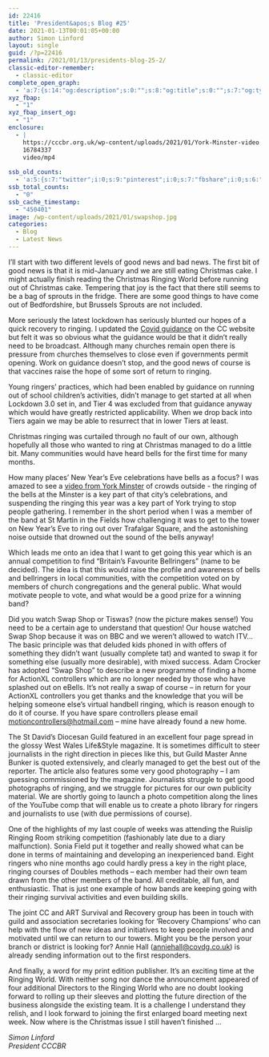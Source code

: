 ```yaml
---
id: 22416
title: 'President&apos;s Blog #25'
date: 2021-01-13T00:01:05+00:00
author: Simon Linford
layout: single
guid: /?p=22416
permalink: /2021/01/13/presidents-blog-25-2/
classic-editor-remember:
  - classic-editor
complete_open_graph:
  - 'a:7:{s:14:"og:description";s:0:"";s:8:"og:title";s:0:"";s:7:"og:type";s:0:"";s:12:"twitter:card";s:7:"summary";s:15:"twitter:creator";s:0:"";s:19:"twitter:description";s:0:"";s:8:"og:image";s:5:"22418";}'
xyz_fbap:
  - "1"
xyz_fbap_insert_og:
  - "1"
enclosure:
  - |
    https://cccbr.org.uk/wp-content/uploads/2021/01/York-Minster-video.mp4
    16784337
    video/mp4
    
ssb_old_counts:
  - 'a:5:{s:7:"twitter";i:0;s:9:"pinterest";i:0;s:7:"fbshare";i:0;s:6:"reddit";i:0;s:6:"tumblr";N;}'
ssb_total_counts:
  - "0"
ssb_cache_timestamp:
  - "450401"
image: /wp-content/uploads/2021/01/swapshop.jpg
categories:
  - Blog
  - Latest News
---
```

I’ll start with two different levels of good news and bad news. The first bit of good news is that it is mid-January and we are still eating Christmas cake. I might actually finish reading the Christmas Ringing World before running out of Christmas cake. Tempering that joy is the fact that there still seems to be a bag of sprouts in the fridge. There are some good things to have come out of Bedfordshire, but Brussels Sprouts are not included.

More seriously the latest lockdown has seriously blunted our hopes of a quick recovery to ringing. I updated the <a href="/coronavirus/" target="_blank" rel="noopener">Covid guidance</a> on the CC website but felt it was so obvious what the guidance would be that it didn’t really need to be broadcast. Although many churches remain open there is pressure from churches themselves to close even if governments permit opening. Work on guidance doesn’t stop, and the good news of course is that vaccines raise the hope of some sort of return to ringing.

Young ringers’ practices, which had been enabled by guidance on running out of school children’s activities, didn’t manage to get started at all when Lockdown 3.0 set in, and Tier 4 was excluded from that guidance anyway which would have greatly restricted applicability. When we drop back into Tiers again we may be able to resurrect that in lower Tiers at least.

Christmas ringing was curtailed through no fault of our own, although hopefully all those who wanted to ring at Christmas managed to do a little bit. Many communities would have heard bells for the first time for many months.

How many places’ New Year’s Eve celebrations have bells as a focus? I was amazed to see a <a href="https://cccbr.org.uk/wp-content/uploads/2021/01/York-Minster-video.mp4" target="_blank" rel="noopener">video from York Minster</a> of crowds outside - the ringing of the bells at the Minster is a key part of that city’s celebrations, and suspending the ringing this year was a key part of York trying to stop people gathering. I remember in the short period when I was a member of the band at St Martin in the Fields how challenging it was to get to the tower on New Year’s Eve to ring out over Trafalgar Square, and the astonishing noise outside that drowned out the sound of the bells anyway!

Which leads me onto an idea that I want to get going this year which is an annual competition to find “Britain’s Favourite Bellringers” (name to be decided). The idea is that this would raise the profile and awareness of bells and bellringers in local communities, with the competition voted on by members of church congregations and the general public. What would motivate people to vote, and what would be a good prize for a winning band?

Did you watch Swap Shop or Tiswas? (now the picture makes sense!) You need to be a certain age to understand that question! Our house watched Swap Shop because it was on BBC and we weren’t allowed to watch ITV&#8230; The basic principle was that deluded kids phoned in with offers of something they didn’t want (usually complete tat) and wanted to swap it for something else (usually more desirable), with mixed success. Adam Crocker has adopted “Swap Shop” to describe a new programme of finding a home for ActionXL controllers which are no longer needed by those who have splashed out on eBells. It’s not really a swap of course – in return for your ActionXL controllers you get thanks and the knowledge that you will be helping someone else’s virtual handbell ringing, which is reason enough to do it of course. If you have spare controllers please email <motioncontrollers@hotmail.com> – mine have already found a new home.

The St David’s Diocesan Guild featured in an excellent four page spread in the glossy West Wales Life&Style magazine. It is sometimes difficult to steer journalists in the right direction in pieces like this, but Guild Master Anne Bunker is quoted extensively, and clearly managed to get the best out of the reporter. The article also features some very good photography – I am guessing commissioned by the magazine. Journalists struggle to get good photographs of ringing, and we struggle for pictures for our own publicity material. We are shortly going to launch a photo competition along the lines of the YouTube comp that will enable us to create a photo library for ringers and journalists to use (with due permissions of course).

One of the highlights of my last couple of weeks was attending the Ruislip Ringing Room striking competition (fashionably late due to a diary malfunction). Sonia Field put it together and really showed what can be done in terms of maintaining and developing an inexperienced band. Eight ringers who nine months ago could hardly press a key in the right place, ringing courses of Doubles methods – each member had their own team drawn from the other members of the band. All creditable, all fun, and enthusiastic. That is just one example of how bands are keeping going with their ringing survival activities and even building skills.

The joint CC and ART Survival and Recovery group has been in touch with guild and association secretaries looking for ‘Recovery Champions’ who can help with the flow of new ideas and initiatives to keep people involved and motivated until we can return to our towers. Might you be the person your branch or district is looking for? Annie Hall (<anniehall@covdg.co.uk>) is already sending information out to the first responders.

And finally, a word for my print edition publisher. It’s an exciting time at the Ringing World. With neither song nor dance the announcement appeared of four additional Directors to the Ringing World who are no doubt looking forward to rolling up their sleeves and plotting the future direction of the business alongside the existing team. It is a challenge I understand they relish, and I look forward to joining the first enlarged board meeting next week. Now where is the Christmas issue I still haven’t finished …

_Simon Linford_  
_President CCCBR_
